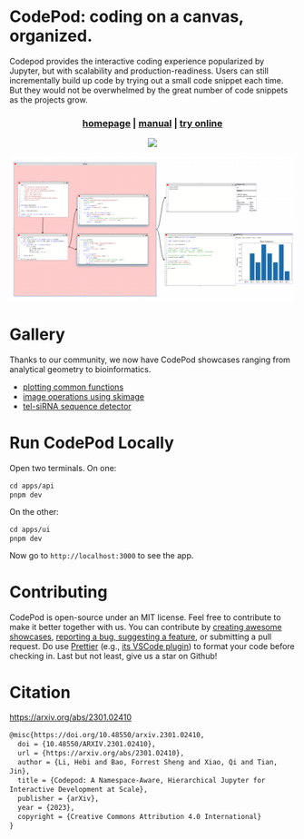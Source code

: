 # CodePod: coding on a canvas, organized.

Codepod provides the interactive coding experience popularized by Jupyter, but
with scalability and production-readiness. Users can still incrementally build
up code by trying out a small code snippet each time. But they would not be
overwhelmed by the great number of code snippets as the projects grow.

<div align="center"><h3><a href="https://codepod.io" target="_blank"> homepage</a> | 
  <a href="https://codepod.io/docs/manual/" target="_blank">manual</a> |
  <a href="https://app.codepod.io" target="_blank">try online</a>
</h3>  <a href="https://discord.gg/W4B4gQdZZS"><img src="https://dcbadge.vercel.app/api/server/W4B4gQdZZS?style=flat" /></a>
 </div>

![screenshot](./screenshot-canvas.png)

# Gallery

Thanks to our community, we now have CodePod showcases ranging from analytical geometry to bioinformatics.

- [plotting common functions](https://app.codepod.io/repo/2ncnioylo9abo3otdxjs)
- [image operations using skimage](https://user-images.githubusercontent.com/44469195/239033643-decbd7ae-29bb-44b9-af33-d4cb7c2bce46.png)
- [tel-siRNA sequence detector](https://app.codepod.io/repo/b94n7n00a9395xwhv1o8)

# Run CodePod Locally

Open two terminals. On one:

```
cd apps/api
pnpm dev
```

On the other:

```
cd apps/ui
pnpm dev
```

Now go to `http://localhost:3000` to see the app.

# Contributing

CodePod is open-source under an MIT license. Feel free to contribute to make
it better together with us. You can contribute by [creating awesome showcases](#gallery),
[reporting a bug, suggesting a feature](https://github.com/codepod-io/codepod/issues),
or submitting a pull request.
Do use [Prettier](https://prettier.io/) (e.g., [its VSCode
plugin](https://marketplace.visualstudio.com/items?itemName=esbenp.prettier-vscode))
to format your code before checking in.
Last but not least, give us a star on Github!

# Citation

https://arxiv.org/abs/2301.02410

```
@misc{https://doi.org/10.48550/arxiv.2301.02410,
  doi = {10.48550/ARXIV.2301.02410},
  url = {https://arxiv.org/abs/2301.02410},
  author = {Li, Hebi and Bao, Forrest Sheng and Xiao, Qi and Tian, Jin},
  title = {Codepod: A Namespace-Aware, Hierarchical Jupyter for Interactive Development at Scale},
  publisher = {arXiv},
  year = {2023},
  copyright = {Creative Commons Attribution 4.0 International}
}
```
